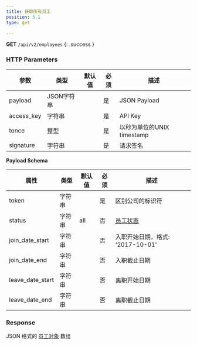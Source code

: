 ```yaml
---
title: 获取所有员工
position: 5.1
type: get

---
```


**GET** `/api/v2/employees`
{: .success }

### HTTP Parameters

参数       | 类型       | 默认值 | 必须 | 描述
-----------|------------|--------|------|----------------------------|
payload    | JSON字符串 |        | 是   | JSON Payload
access_key | 字符串     |        | 是   | API Key
tonce      | 整型       |        | 是   | 以秒为单位的UNIX timestamp
signature  | 字符串     |        | 是   | 请求签名

**Payload Schema**

属性  | 类型   | 默认值 | 必须 | 描述
------|--------|--------|------|-------------------|
token | 字符串 |        | 是   | 区别公司的标识符
status | 字符串 | all   | 否   | [员工状态](#objectemployee)
join_date_start | 字符串 |   | 否   | 入职开始日期，格式: '2017-10-01'
join_date_end | 字符串 |   | 否   | 入职截止日期
leave_date_start | 字符串 |   | 否   | 离职开始日期
leave_date_end | 字符串 |   | 否   | 离职截止日期

### Response

JSON 格式的 [员工对象](#objectemployee) 数组